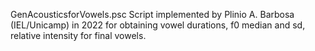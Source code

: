GenAcousticsforVowels.psc
Script implemented by Plinio A. Barbosa (IEL/Unicamp) in 2022 for obtaining vowel durations, f0 median and sd, relative intensity for final vowels.
